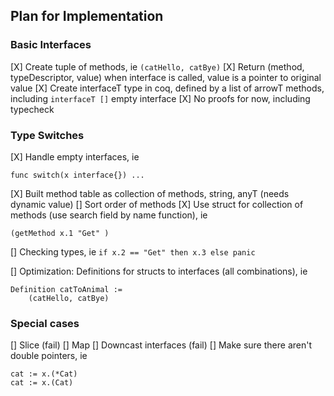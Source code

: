 ## Plan for Implementation

### Basic Interfaces
[X] Create tuple of methods, ie `(catHello, catBye)`
[X] Return (method, typeDescriptor, value) when interface is called, value is a pointer to original value 
[X] Create interfaceT type in coq, defined by a list of arrowT methods, including `interfaceT []` empty interface 
[X] No proofs for now, including typecheck

### Type Switches 

[X] Handle empty interfaces, ie 
```
func switch(x interface{}) ...
```

[X] Built method table as collection of methods, string, anyT (needs dynamic value)
[] Sort order of methods
[X] Use struct for collection of methods (use search field by name function), ie

```
(getMethod x.1 "Get" )
```

[] Checking types, ie `if x.2 == "Get" then x.3 else panic`

[] Optimization: Definitions for structs to interfaces (all combinations), ie 
```
Definition catToAnimal := 
    (catHello, catBye)
```

### Special cases

[] Slice (fail)
[] Map
[] Downcast interfaces (fail) 
[] Make sure there aren't double pointers, ie
```
cat := x.(*Cat)
cat := x.(Cat)
```